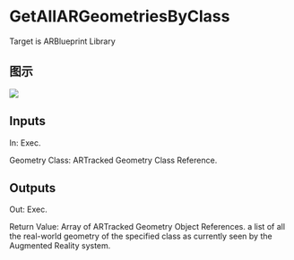 # GetAllARGeometriesByClass

Target is ARBlueprint Library

## 图示

![]($-20221218-17581019.png)

## Inputs

In: Exec.

Geometry Class: ARTracked Geometry Class Reference.  

## Outputs

Out: Exec.

Return Value: Array of ARTracked Geometry Object References. a list of all the real-world geometry of the specified class as currently seen by the Augmented Reality system.

